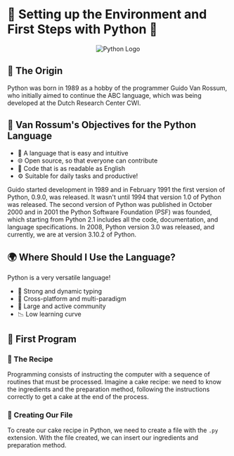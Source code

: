 # 🌟 Setting up the Environment and First Steps with Python 🌟


<div align="center">

![Python Logo](https://upload.wikimedia.org/wikipedia/commons/c/c3/Python-logo-notext.svg)

</div>


## 🐍 The Origin
Python was born in 1989 as a hobby of the programmer Guido Van Rossum, who initially aimed to continue the ABC language, which was being developed at the Dutch Research Center CWI.

## 🎯 Van Rossum's Objectives for the Python Language
- 🧠 A language that is easy and intuitive
- 🌐 Open source, so that everyone can contribute
- 📜 Code that is as readable as English
- ⚙️ Suitable for daily tasks and productive!

Guido started development in 1989 and in February 1991 the first version of Python, 0.9.0, was released. It wasn't until 1994 that version 1.0 of Python was released. The second version of Python was published in October 2000 and in 2001 the Python Software Foundation (PSF) was founded, which starting from Python 2.1 includes all the code, documentation, and language specifications. In 2008, Python version 3.0 was released, and currently, we are at version 3.10.2 of Python.

## 🌍 Where Should I Use the Language?
Python is a very versatile language!
- 💪 Strong and dynamic typing
- 🔄 Cross-platform and multi-paradigm
- 👥 Large and active community
- 📉 Low learning curve

## 🥧 First Program

### 🍰 The Recipe
Programming consists of instructing the computer with a sequence of routines that must be processed. Imagine a cake recipe: we need to know the ingredients and the preparation method, following the instructions correctly to get a cake at the end of the process.

### 📝 Creating Our File
To create our cake recipe in Python, we need to create a file with the `.py` extension. With the file created, we can insert our ingredients and preparation method.

